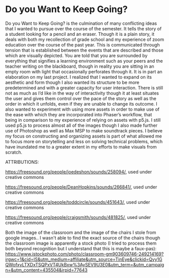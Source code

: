 # Do you Want to Keep Going?

Do you Want to Keep Going? is the culmination of many conflicting ideas that I wanted to pursue over the course of the semester. It tells the story of a student looking for a pencil and an eraser. Though it is a plain story, it deals with both my recollection of grade school and my experience of zoom education over the course of the past year. This is communicated through tension that is established between the events that are described and those which are visually depicted. You are told that you are surrounded by everything that signifies a learning environment such as your peers and the teacher writing on the blackboard, though in reality you are sitting in an empty room with light that occasionally perforates through it.
	It is in part an elaboration on my last project. I realized that I wanted to expand on its aesthetic and form though I also wanted its structure to be more predetermined and with a greater capacity for user interaction. There is still not as much as I’d like in the way of interactivity though it at least situates the user and gives them control over the pace of the story as well as the order in which it unfolds, even if they are unable to change its outcome.
I also wanted to experiment with using more assets in order to make use of the ease with which they are incorporated into Phaser’s workflow, that being in comparison to my experience of relying on assets with p5.js. I still used p5.js to process almost all of the images though I also made further use of Photoshop as well as Max MSP to make soundtrack pieces. I believe my focus on constructing and organizing assets is part of what allowed me to focus more on storytelling and less on solving technical problems, which have inundated me to a greater extent in my efforts to make visuals from scratch.

ATTRIBUTIONS:

https://freesound.org/people/joedeshon/sounds/258094/, used under creative commons

https://freesound.org/people/DeanHopkins/sounds/266841/, used under creative commons

https://freesound.org/people/toddcircle/sounds/451643/, used under creative commons

https://freesound.org/people/craigsmith/sounds/481825/, used under creative commons

Both the image of the classroom and the image of the chairs I stole from google images..
I wasn't able to find the exact source of the chairs though the classroom image is apparently
a stock photo (I tried to process them both beyond recognition but I understand that this is maybe a faux-pas):
https://www.istockphoto.com/photo/classroom-gm903609746-249214169?irgwc=1&cid=IS&utm_medium=affiliate&utm_source=TinEye&clickid=Qvy1GQWofxyLTXDxTSQPxVT4UkBxw%3AySEV9U3E0&utm_term=&utm_campaign=&utm_content=435504&irpid=77643
